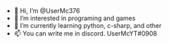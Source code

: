 - 👋 Hi, I’m @UserMc376
- 👀 I’m interested in programing and games
- 🌱 I’m currently learning python, c-sharp, and other
- 📫 You can write me in discord. UserMcYT#0908

<!---
UserMc376/UserMc376 is a ✨ special ✨ repository because its `README.md` (this file) appears on your GitHub profile.
You can click the Preview link to take a look at your changes.
--->
